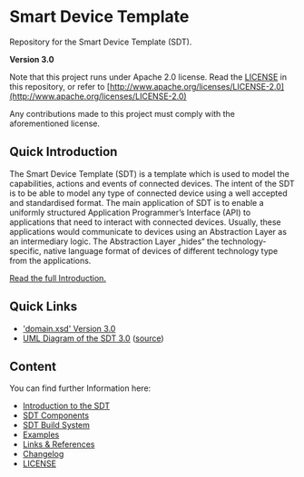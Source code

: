 # Smart Device Template

Repository for the Smart Device Template (SDT).

**Version 3.0**

Note that this project runs under Apache 2.0 license. Read the [LICENSE](LICENSE) in this repository, or refer to [http://www.apache.org/licenses/LICENSE-2.0](http://www.apache.org/licenses/LICENSE-2.0)

Any contributions made to this project must comply with the aforementioned license.

## Quick Introduction

The Smart Device Template (SDT) is a template which is used to model the capabilities, actions and events of connected devices. The intent of the SDT is to be able to model any type of connected device using a well accepted and standardised format. The main application of SDT is to enable a uniformly structured Application Programmer’s Interface (API) to applications that need to interact with connected devices. Usually, these applications would communicate to devices using an Abstraction Layer as an intermediary logic. The Abstraction Layer „hides“ the technology-specific, native language format of devices of different technology type from the applications.

[Read the full Introduction.](SDT/schema3.0/docs/Introduction.md)

## Quick Links
- ['domain.xsd' Version 3.0](SDT/schema3.0/src/domain.xsd)
- [UML Diagram of the SDT 3.0](SDT/schema3.0/docs/UML%20Diagram.md) ([source](SDT/schema3.0/docs/SDT_UML.uxf))


## Content

You can find further Information here:

- [Introduction to the SDT](SDT/schema3.0/docs/Introduction.md)
- [SDT Components](SDT/schema3.0/docs/SDT_Components.md)
- [SDT Build System](SDT/schema3.0/docs/SDT%20Build%20System.md)
- [Examples](SDT/schema3.0/docs/Examples.md) 
- [Links & References](SDT/schema3.0/docs/Links.md)
- [Changelog](SDT/schema3.0/docs/Changelog.md)
- [LICENSE](LICENSE)


